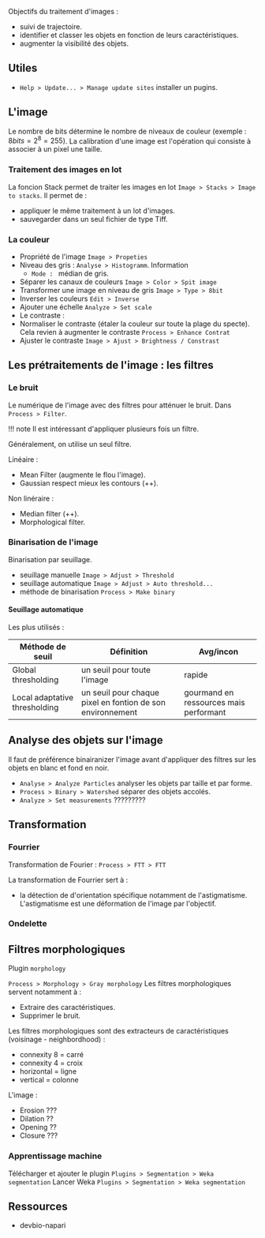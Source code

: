 Objectifs du traitement d'images :

* suivi de trajectoire.
* identifier et classer les objets en fonction de leurs caractéristiques.
* augmenter la visibilité des objets.

## Utiles

* `Help > Update... > Manage update sites` installer un pugins.

## L'image 

Le nombre de bits détermine le nombre de niveaux de couleur (exemple : $8bits = 2^8 = 255$).
La calibration d'une image est l'opération qui consiste à associer à un pixel une taille.

### Traitement des images en lot

La foncion Stack permet de traiter les images en lot `Image > Stacks > Image to stacks`. Il permet de :

* appliquer le même traitement à un lot d'images.
* sauvegarder dans un seul fichier de type Tiff.

### La couleur

* Propriété de l'image `Image > Propeties`
* Niveau des gris : `Analyse > Histogramm`. Information 
  * `Mode : ` médian de gris.
* Séparer les canaux de couleurs `Image > Color > Spit image`
* Transformer une image en niveau de gris `Image > Type > 8bit`
* Inverser les couleurs `Edit > Inverse`
* Ajouter une échelle `Analyze > Set scale`
* Le contraste :
 * Normaliser le contraste (étaler la couleur sur toute la plage du specte). Cela revien à augmenter le contraste `Process > Enhance Contrat`
 * Ajuster le contraste `Image > Ajust > Brightness / Constrast`

## Les prétraitements de l'image : les filtres

### Le bruit 

Le numérique de l'image avec des filtres pour atténuer le bruit. Dans `Process > Filter`.

!!! note 
 Il est intéressant d'appliquer plusieurs fois un filtre.

Généralement, on utilise un seul filtre.

Linéaire :

* Mean Filter (augmente le flou l'image).
* Gaussian respect mieux les contours (++).

Non linéraire :

* Median filter (++).
* Morphological filter.

### Binarisation de l'image
 
 Binarisation par seuillage.
 
* seuillage manuelle `Image > Adjust > Threshold`
* seuillage automatique `Image > Adjust > Auto threshold...`
* méthode de binarisation `Process > Make binary`

#### Seuillage automatique

Les plus utilisés :

| Méthode de seuil | Définition | Avg/incon |
|---|---|---|
| Global thresholding | un seuil pour toute l'image | rapide  |
| Local adaptative thresholding | un seuil pour chaque pixel en fontion de son environnement | gourmand en ressources mais performant |

## Analyse des objets sur l'image

 Il faut de préférence binairanizer l'image avant d'appliquer des filtres sur les objets en blanc et fond en noir.

* `Analyse > Analyze Particles` analyser les objets par taille et par forme.
* `Process > Binary > Watershed` séparer des objets accolés.
* `Analyze > Set measurements` ?????????

## Transformation

### Fourrier

Transformation de Fourier : `Process > FTT > FTT`

La transformation de Fourrier sert à :

* la détection de d'orientation spécifique notamment de l'astigmatisme. L'astigmatisme est une déformation de l'image par l'objectif.

### Ondelette


## Filtres morphologiques

Plugin `morphology`

`Process > Morphology > Gray morphology`
Les filtres morphologiques servent notamment à :
* Extraire des caractéristiques.
* Supprimer le bruit.

Les filtres morphologiques sont des extracteurs de caractéristiques (voisinage - neighbordhood) :
* connexity 8 = carré
* connexity 4 = croix
* horizontal = ligne
* vertical = colonne

L'image :
* Erosion ???
* Dilation ??
* Opening ??
* Closure ???

### Apprentissage machine

Télécharger et ajouter le plugin `Plugins > Segmentation > Weka segmentation`
Lancer Weka `Plugins > Segmentation > Weka segmentation`


## Ressources

* devbio-napari
